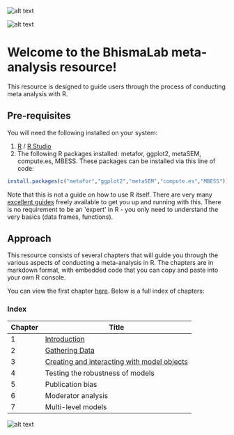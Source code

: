 ![alt text](https://images2.imgbox.com/24/71/0KH49y9V_o.png "Title")

![alt text](https://f.hypotheses.org/wp-content/blogs.dir/253/files/2013/01/RLogo.png "Title")

# Welcome to the BhismaLab meta-analysis resource!

This resource is designed to guide users through the process of conducting meta analysis with R. 

## Pre-requisites

You will need the following installed on your system:

1. [R](https://www.r-project.org/) / [R Studio](https://www.rstudio.com/)
2. The following R packages installed: metafor, ggplot2, metaSEM, compute.es, MBESS.
These packages can be installed via this line of code:

```r
install.packages(c("metafor","ggplot2","metaSEM","compute.es","MBESS"))
```

Note that this is not a guide on how to use R itself. There are very many [excellent guides](https://cran.r-project.org/doc/contrib/Paradis-rdebuts_en.pdf) freely available to get you up and running with this. There is no requirement to be an 'expert' in R - you only need to understand the very basics (data frames, functions). 

## Approach

This resource consists of several chapters that will guide you through the various aspects of conducting a meta-analysis in R.
The chapters are in markdown format, with embedded code that you can copy and paste into your own R console.

You can view the first chapter [here](CH_01_Introduction.md). Below is a full index of chapters: 

### Index
| Chapter | Title |
| --- | --- |
| 1 | [Introduction](CH_01_Introduction.md) | 
| 2 | [Gathering Data](CH_02_Gathering_data.md) | 
| 3 | [Creating and interacting with model objects](CH_03_Creating_and_interacting_with_models.md) |
| 4 | Testing the robustness of models |
| 5 | Publication bias |
| 6 | Moderator analysis | 
| 7 | Multi-level models |

![alt text](https://images2.imgbox.com/24/71/0KH49y9V_o.png "Title")



